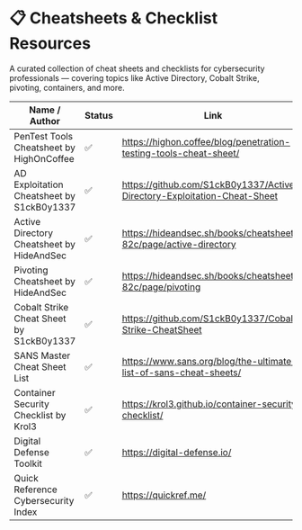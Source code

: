 # 📋 Cheatsheets & Checklist Resources

A curated collection of cheat sheets and checklists for cybersecurity professionals — covering topics like Active Directory, Cobalt Strike, pivoting, containers, and more.

| Name / Author                                      | Status | Link                                                                 |
|---------------------------------------------------|--------|----------------------------------------------------------------------|
| PenTest Tools Cheatsheet by HighOnCoffee          | ✅     | https://highon.coffee/blog/penetration-testing-tools-cheat-sheet/   |
| AD Exploitation Cheatsheet by S1ckB0y1337         | ✅     | https://github.com/S1ckB0y1337/Active-Directory-Exploitation-Cheat-Sheet |
| Active Directory Cheatsheet by HideAndSec         | ✅     | https://hideandsec.sh/books/cheatsheets-82c/page/active-directory   |
| Pivoting Cheatsheet by HideAndSec                 | ✅     | https://hideandsec.sh/books/cheatsheets-82c/page/pivoting           |
| Cobalt Strike Cheat Sheet by S1ckB0y1337          | ✅     | https://github.com/S1ckB0y1337/Cobalt-Strike-CheatSheet             |
| SANS Master Cheat Sheet List                      | ✅     | https://www.sans.org/blog/the-ultimate-list-of-sans-cheat-sheets/   |
| Container Security Checklist by Krol3             | ✅     | https://krol3.github.io/container-security-checklist/               |
| Digital Defense Toolkit                           | ✅     | https://digital-defense.io/                                         |
| Quick Reference Cybersecurity Index               | ✅     | https://quickref.me/                                                |
